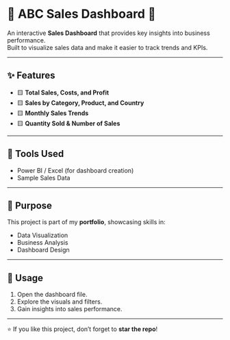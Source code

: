 # 🌟 ABC Sales Dashboard 🌟  

An interactive **Sales Dashboard** that provides key insights into business performance.  
Built to visualize sales data and make it easier to track trends and KPIs.  

---

## ✨ Features  
- 🟨 **Total Sales, Costs, and Profit**  
- 🟨 **Sales by Category, Product, and Country**  
- 🟨 **Monthly Sales Trends**  
- 🟨 **Quantity Sold & Number of Sales**  

---

## 🚀 Tools Used  
- Power BI / Excel (for dashboard creation)  
- Sample Sales Data  

---

## 📌 Purpose  
This project is part of my **portfolio**, showcasing skills in:  
- Data Visualization  
- Business Analysis  
- Dashboard Design  

---

## 🔗 Usage  
1. Open the dashboard file.  
2. Explore the visuals and filters.  
3. Gain insights into sales performance.  

---

⭐ If you like this project, don’t forget to **star the repo**!  
